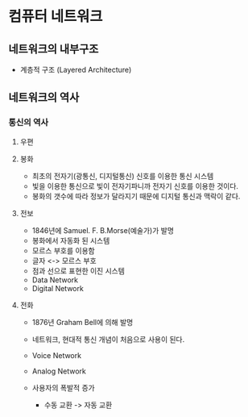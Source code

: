 # 컴퓨터 네트워크

## 네트워크의 내부구조

- 계층적 구조 (Layered Architecture)

## 네트워크의 역사

### 통신의 역사

1. 우편

2. 봉화

   - 최초의 전자기(광통신, 디지털통신) 신호를 이용한 통신 시스템
   - 빛을 이용한 통신으로 빛이 전자기파니까 전자기 신호를 이용한 것이다.
   - 봉화의 갯수에 따라 정보가 달라지기 때문에 디지털 통신과 맥락이 같다.

3. 전보

   - 1846년에 Samuel. F. B.Morse(예술가)가 발명
   - 봉화에서 자동화 된 시스템
   - 모르스 부호를 이용함
   - 글자 <-> 모르스 부호
   - 점과 선으로 표현한 이진 시스템
   - Data Network
   - Digital Network

4. 전화

   - 1876년 Graham Bell에 의해 발명

   - 네트워크, 현대적 통신 개념이 처음으로 사용이 된다.

   - Voice Network

   - Analog Network
   - 사용자의 폭발적 증가
     - 수동 교환 -> 자동 교환

